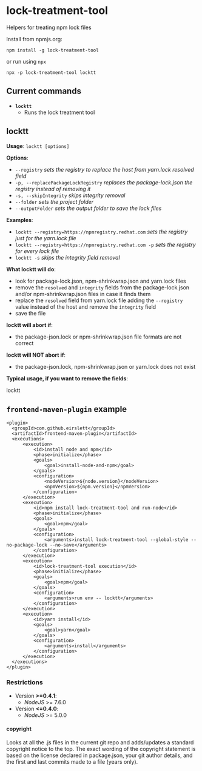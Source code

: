 lock-treatment-tool
============

Helpers for treating npm lock files

Install from npmjs.org:

    npm install -g lock-treatment-tool

or run using `npx`

    npx -p lock-treatment-tool locktt

## Current commands

 * **`locktt`**
   * Runs the lock treatment tool

## locktt

**Usage**: `locktt [options]`

**Options**:
   * `--registry` *sets the registry to replace the host from yarn.lock resolved field*
   * `-p, --replacePackageLockRegistry` *replaces the package-lock.json the registry instead of removing it*
   * `-s, --skipIntegrity` *skips integrity removal*
   * `--folder` *sets the project folder*
   * `--outputFolder` *sets the output folder to save the lock files*

**Examples**:
  * `locktt --registry=https://npmregistry.redhat.com`        *sets the registry just for the yarn.lock file*
  * `locktt --registry=https://npmregistry.redhat.com -p`     *sets the registry for every lock file*
  * `locktt -s`                                               *skips the integrity field removal*

**What locktt will do**:
 - look for package-lock.json, npm-shrinkwrap.json and yarn.lock files
 - remove the `resolved` and `integrity` fields from the package-lock.json and/or npm-shrinkwrap.json files in case it finds them
 - replace the `resolved` field from yarn.lock file adding the `--registry` value instead of the host and remove the `integrity` field
 - save the file

**locktt will abort if**:
 - the package-json.lock or npm-shrinkwrap.json file formats are not correct

**locktt will NOT abort if**:
 - the package-json.lock, npm-shrinkwrap.json or yarn.lock does not exist

**Typical usage, if you want to remove the fields**:

  locktt


## `frontend-maven-plugin` example

```
<plugin>
  <groupId>com.github.eirslett</groupId>
  <artifactId>frontend-maven-plugin</artifactId>
  <executions>
      <execution>
          <id>install node and npm</id>
          <phase>initialize</phase>
          <goals>
              <goal>install-node-and-npm</goal>
          </goals>
          <configuration>
              <nodeVersion>${node.version}</nodeVersion>
              <npmVersion>${npm.version}</npmVersion>
          </configuration>
      </execution>
      <execution>
          <id>npm install lock-treatment-tool and run-node</id>
          <phase>initialize</phase>
          <goals>
              <goal>npm</goal>
          </goals>
          <configuration>
              <arguments>install lock-treatment-tool --global-style --no-package-lock --no-save</arguments>
          </configuration>
      </execution>
      <execution>
          <id>lock-treatment-tool execution</id>
          <phase>initialize</phase>
          <goals>
              <goal>npm</goal>
          </goals>
          <configuration>
              <arguments>run env -- locktt</arguments>
          </configuration>
      </execution>
      <execution>
          <id>yarn install</id>
          <goals>
              <goal>yarn</goal>
          </goals>
          <configuration>
              <arguments>install</arguments>
          </configuration>
      </execution>                            
  </executions>
</plugin>
```

### Restrictions

* Version **>=0.4.1**:
  * *NodeJS* >= 7.6.0
* Version **<=0.4.0**:
  * *NodeJS* >= 5.0.0

#### copyright

Looks at all the .js files in the current git repo and adds/updates a
standard copyright notice to the top. The exact wording of the copyright
statement is based on the license declared in package.json, your git author
details, and the first and last commits made to a file (years only).
